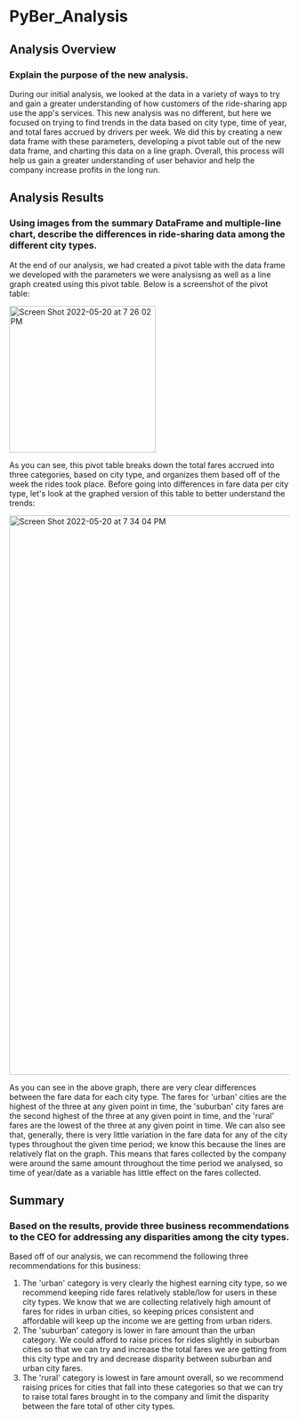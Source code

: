 # PyBer_Analysis
## Analysis Overview
### Explain the purpose of the new analysis.
During our initial analysis, we looked at the data in a variety of ways to try and gain a greater understanding of how customers of the ride-sharing app use the app's services. This new analysis was no different, but here we focused on trying to find trends in the data based on city type, time of year, and total fares accrued by drivers per week. We did this by creating a new data frame with these parameters, developing a pivot table out of the new data frame, and charting this data on a line graph. Overall, this process will help us gain a greater understanding of user behavior and help the company increase profits in the long run.

## Analysis Results
### Using images from the summary DataFrame and multiple-line chart, describe the differences in ride-sharing data among the different city types.
At the end of our analysis, we had created a pivot table with the data frame we developed with the parameters we were analysisng as well as a line graph created using this pivot table. Below is a screenshot of the pivot table:

<img width="263" alt="Screen Shot 2022-05-20 at 7 26 02 PM" src="https://user-images.githubusercontent.com/103055666/169624197-1f3daec3-d4c6-4085-bed2-3b924f7527c4.png">

As you can see, this pivot table breaks down the total fares accrued into three categories, based on city type, and organizes them based off of the week the rides took place. Before going into differences in fare data per city type, let's look at the graphed version of this table to better understand the trends:

<img width="1004" alt="Screen Shot 2022-05-20 at 7 34 04 PM" src="https://user-images.githubusercontent.com/103055666/169624657-5e487688-0c5e-4bce-be79-2aafb8b9122c.png">

As you can see in the above graph, there are very clear differences between the fare data for each city type. The fares for 'urban' cities are the highest of the three at any given point in time, the 'suburban' city fares are the second highest of the three at any given point in time, and the 'rural' fares are the lowest of the three at any given point in time. We can also see that, generally, there is very little variation in the fare data for any of the city types throughout the given time period; we know this because the lines are relatively flat on the graph. This means that fares collected by the company were around the same amount throughout the time period we analysed, so time of year/date as a variable has little effect on the fares collected.

## Summary
### Based on the results, provide three business recommendations to the CEO for addressing any disparities among the city types.
Based off of our analysis, we can recommend the following three recommendations for this business:
1. The 'urban' category is very clearly the highest earning city type, so we recommend keeping ride fares relatively stable/low for users in these city types. We know that we are collecting relatively high amount of fares for rides in urban cities, so keeping prices consistent and affordable will keep up the income we are getting from urban riders.
2. The 'suburban' category is lower in fare amount than the urban category. We could afford to raise prices for rides slightly in suburban cities so that we can try and increase the total fares we are getting from this city type and try and decrease disparity between suburban and urban city fares.
3. The 'rural' category is lowest in fare amount overall, so we recommend raising prices for cities that fall into these categories so that we can try to raise total fares brought in to the company and limit the disparity between the fare total of other city types.

